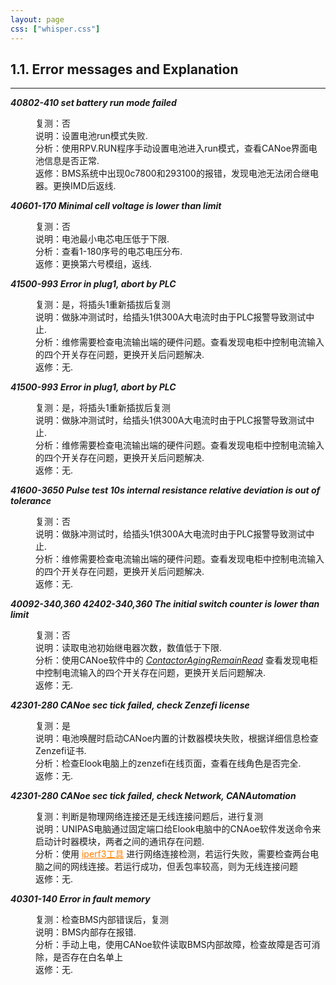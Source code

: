 ```yaml
---
layout: page
css: ["whisper.css"]
---
```



<section id="error-messages">
    <h1><span class="section-number">1.1. </span>Error messages and Explanation</a></h1>

<hr class="docutils" />
<dl class="simple">
<dt><em><b>40802-410 set battery run mode failed</b></em></dt><dd><p>
    复测：否<br>
    说明：设置电池run模式失败.<br>
    分析：使用RPV.RUN程序手动设置电池进入run模式，查看CANoe界面电池信息是否正常.<br>
    返修：BMS系统中出现0c7800和293100的报错，发现电池无法闭合继电器。更换IMD后返线.</p>
</dd>
<dt><em><b>40601-170 Minimal cell voltage is lower than limit</b></em></dt><dd><p>
    复测：否<br>
    说明：电池最小电芯电压低于下限.<br>
    分析：查看1-180序号的电芯电压分布.<br>
    返修：更换第六号模组，返线.</p>
</dd>
<dt><em><b>41500-993 Error in plug1, abort by PLC</b></em></dt><dd><p>
    复测：是，将插头1重新插拔后复测<br>
    说明：做脉冲测试时，给插头1供300A大电流时由于PLC报警导致测试中止.<br>
    分析：维修需要检查电流输出端的硬件问题。查看发现电柜中控制电流输入的四个开关存在问题，更换开关后问题解决.<br>
    返修：无.</p>
</dd>
<dt><em><b>41500-993 Error in plug1, abort by PLC</b></em></dt><dd><p>
    复测：是，将插头1重新插拔后复测<br>
    说明：做脉冲测试时，给插头1供300A大电流时由于PLC报警导致测试中止.<br>
    分析：维修需要检查电流输出端的硬件问题。查看发现电柜中控制电流输入的四个开关存在问题，更换开关后问题解决.<br>
    返修：无.</p>
</dd>
<dt><em><b>41600-3650 Pulse test 10s internal resistance relative deviation is out of tolerance</b></em></dt><dd><p>
    复测：否<br>
    说明：做脉冲测试时，给插头1供300A大电流时由于PLC报警导致测试中止.<br>
    分析：维修需要检查电流输出端的硬件问题。查看发现电柜中控制电流输入的四个开关存在问题，更换开关后问题解决.<br>
    返修：无.</p>
</dd>
<dt><em><b>40092-340,360 42402-340,360 The initial switch counter is lower than limit</b></em></dt><dd><p>
    复测：否<br>
    说明：读取电池初始继电器次数，数值低于下限.<br>
    分析：使用CANoe软件中的 <font color="#0000FF"><i><a href="/_post/iperf3.md">ContactorAgingRemainRead</a></i></font> 查看发现电柜中控制电流输入的四个开关存在问题，更换开关后问题解决.<br>
    返修：无.</p>
</dd>
<dt><em><b>42301-280 CANoe sec tick failed, check Zenzefi license</b></em></dt><dd><p>
    复测：是<br>
    说明：电池唤醒时启动CANoe内置的计数器模块失败，根据详细信息检查Zenzefi证书.<br>
    分析：检查Elook电脑上的zenzefi在线页面，查看在线角色是否完全.<br>
    返修：无.</p>
</dd>
<dt><em><b>42301-280 CANoe sec tick failed, check Network, CANAutomation</b></em></dt><dd><p>
    复测：判断是物理网络连接还是无线连接问题后，进行复测<br>
    说明：UNIPAS电脑通过固定端口给Elook电脑中的CNAoe软件发送命令来启动计时器模块，两者之间的通讯存在问题.<br>
    分析：使用 <a href="{{site.baseurl}}/workspace/sundry/2024-05-20-iperf3.md" style="color: #FF8000;">iperf3工具</a> 进行网络连接检测，若运行失败，需要检查两台电脑之间的网线连接。若运行成功，但丢包率较高，则为无线连接问题<br>
    返修：无.</p>
</dd>
<dt><em><b>40301-140 Error in fault memory</b></em></dt><dd><p>
    复测：检查BMS内部错误后，复测<br>
    说明：BMS内部存在报错.<br>
    分析：手动上电，使用CANoe软件读取BMS内部故障，检查故障是否可消除，是否存在白名单上<br>
    返修：无.</p>
</dd>
